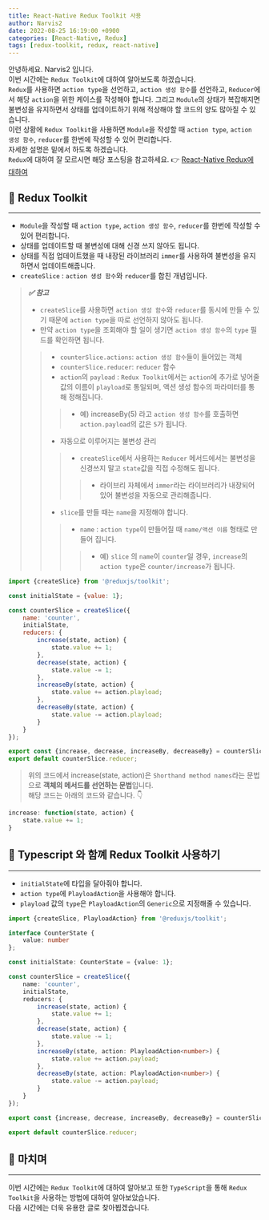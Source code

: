 ```yaml
---
title: React-Native Redux Toolkit 사용
author: Narvis2
date: 2022-08-25 16:19:00 +0900
categories: [React-Native, Redux]
tags: [redux-toolkit, redux, react-native]
---
```


안녕하세요. Narvis2 입니다.  
이번 시간에는 `Redux Toolkit`에 대하여 알아보도록 하겠습니다.  
`Redux`를 사용하면 `action type`을 선언하고, `action 생성 함수`를 선언하고, `Reducer`에서 해당 `action`을 위한 케이스를 작성해야 합니다. 그리고 `Module`의 상태가 복잡해지면 불변성을 유지하면서 상태를 업데이트하기 위해 적상해야 할 코드의 양도 많아질 수 있습니다.  
이런 상황에 `Redux Toolkit`을 사용하면 `Module`을 작성할 때 `action type`, `action 생성 함수`, `reducer`를 한번에 작성할 수 있어 편리합니다.  
자세한 설명은 밑에서 하도록 하겠습니다.  
`Redux`에 대하여 잘 모르시면 해당 포스팅을 참고하세요. 👉 [React-Native Redux에 대하여](https://narvis2.github.io/posts/React-Native-Redux/)

## 🚩 Redux Toolkit
---
- `Module`을 작성할 때 `action type`, `action 생성 함수`, `reducer`를 한번에 작성할 수 있어 편리합니다.
- 상태를 업데이트할 때 불변성에 대해 신경 쓰지 않아도 됩니다.
- 상태를 직접 업데이트했을 때 내장된 라이브러리 `immer`를 사용하여 불변성을 유지하면서 업데이트해줍니다.
- `createSlice` : `action 생성 함수`와 `reducer`를 합친 개념입니다.
> **_✅ 참고_**
> - `createSlice`를 사용하면 `action 생성 함수`와 `reducer`를 동시에 만들 수 있기 때문에 `action type`을 따로 선언하지 않아도 됩니다. 
> - 만약 `action type`을 조회해야 할 일이 생기면 `action 생성 함수`의 `type` 필드를 확인하면 됩니다. 
>> - `counterSlice.actions`: `action 생성 함수`들이 들어있는 객체
>> - `counterSlice.reducer`: `reducer` 함수
>> - `action`의 `payload` : `Redux Toolkit`에서는 `action`에 추가로 넣어줄 값의 이름이 `playload`로 통일되며, 액션 생성 함수의 파라미터를 통해 정해집니다.
>>> - 예) increaseBy(5) 라고 `action 생성 함수`를 호출하면 `action.payload`의 값은 `5`가 됩니다.
>> - 자동으로 이루어지는 불변성 관리
>>> - `createSlice`에서 사용하는 `Reducer` 메서드에서는 불변성을 신경쓰지 말고 `state`값을 직접 수정해도 됩니다.
>>>> - 라이브리 자체에서 `immer`라는 라이브러리가 내장되어 있어 불변성을 자동으로 관리해줍니다.
>> - `slice`를 만들 때는 `name`을 지정해야 합니다.
>>> - `name` : `action type`이 만들어질 때 `name/액션 이름` 형태로 만들어 집니다.
>>>> - 예) `slice` 의 `name`이 `counter`일 경우, `increase`의 `action type`은 `counter/increase`가 됩니다.


``` javascript
import {createSlice} from '@reduxjs/toolkit';

const initialState = {value: 1};

const counterSlice = createSlice({
    name: 'counter',
    initialState,
    reducers: {
        increase(state, action) {
            state.value += 1;
        },
        decrease(state, action) {
            state.value -= 1;
        },
        increaseBy(state, action) {
            state.value += action.playload;
        },
        decreaseBy(state, action) {
            state.value -= action.playload;
        }
    }
});

export const {increase, decrease, increaseBy, decreaseBy} = counterSlice.actions;
export default counterSlice.reducer;
```
> 위의 코드에서 increase(state, action)은 `Shorthand method names`라는 문법으로 **객체의 메서드를 선언하는 문법**입니다.  
> 해당 코드는 아래의 코드와 같습니다. 👇
``` javascript
increase: function(state, action) {
    state.value += 1;
}
```

## 🚩 Typescript 와 함꼐 Redux Toolkit 사용하기
---
- `initialState`에 타입을 달아줘야 합니다.
- `action type`에 `PlayloadAction`을 사용해야 합니다.
- `playload` 값의 `type`은 `PlayloadAction`의 `Generic`으로 지정해줄 수 있습니다.


``` typescript
import {createSlice, PlayloadAction} from '@reduxjs/toolkit';

interface CounterState {
    value: number
};

const initialState: CounterState = {value: 1};

const counterSlice = createSlice({
    name: 'counter',
    initialState,
    reducers: {
        increase(state, action) {
            state.value += 1;
        },
        decrease(state, action) {
            state.value -= 1;
        },
        increaseBy(state, action: PlayloadAction<number>) {
            state.value += action.payload;
        },
        decreaseBy(state, action: PlayloadAction<number>) {
            state.value -= action.payload;
        }
    }
});

export const {increase, decrease, increaseBy, decreaseBy} = counterSlice.actions;

export default counterSlice.reducer;
```

## 🚩 마치며
--- 
이번 시간에는 `Redux Toolkit`에 대하여 알아보고 또한 `TypeScript`을 통해 `Redux Toolkit`을 사용하는 방법에 대하여 알아보았습니다.  
다음 시간에는 더욱 유용한 글로 찾아뵙겠습니다.